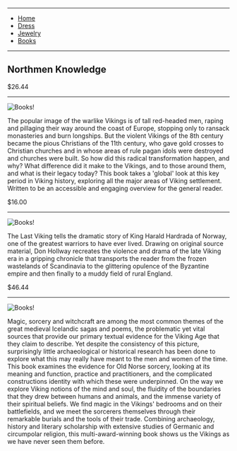 
---

- [Home](/)
- [Dress](/dress)
- [Jewelry](/jewelry)
- [Books](/books)

---

## Northmen Knowledge 

$26.44
___

![Books!](https://m.media-amazon.com/images/I/71+or6wYKeL._AC_UF894,1000_QL80_.jpg)

The popular image of the warlike Vikings is of tall red-headed men, raping and pillaging their way around the coast of Europe, stopping only to ransack monasteries and burn longships. But the violent Vikings of the 8th century became the pious Christians of the 11th century, who gave gold crosses to Christian churches and in whose areas of rule pagan idols were destroyed and churches were built.
So how did this radical transformation happen, and why?
What difference did it make to the Vikings, and to those around them,
and what is their legacy today?
This book takes a 'global' look at this key period in Viking history, 
exploring all the major areas of Viking settlement. Written to be an accessible and 
engaging overview for the general reader.

$16.00
___

![Books!](https://m.media-amazon.com/images/I/91yKehf8q8L._AC_UF894,1000_QL80_.jpg)

The Last Viking tells the dramatic story of King Harald Hardrada of Norway, one of the greatest warriors to have ever lived.
Drawing on original source material,
Don Hollway recreates the violence and drama of the late Viking era
in a gripping chronicle that transports the reader from the frozen wastelands
of Scandinavia to the glittering opulence of the Byzantine empire and then finally
to a muddy field of rural England.


$46.44
___
![Books!](https://casemate-oxbowbooks-us.imgix.net/covers/9781842172605.jpg?auto=format&w=298)

Magic, sorcery and witchcraft are among the most common themes of the great medieval Icelandic sagas and poems, the problematic yet vital sources that provide our primary textual evidence for the Viking Age that they claim to describe. Yet despite the consistency of this picture, surprisingly little archaeological or historical research has been done to explore what this may 
really have meant to the men and women of the time. 
This book examines the evidence for Old Norse sorcery, 
looking at its meaning and function, practice and practitioners,
and the complicated constructions  identity with which these were underpinned. On the way we explore Viking notions of the mind and soul, the fluidity of the boundaries that they drew between humans and animals, and the 
immense variety of their spiritual beliefs. We find magic in the Vikings' bedrooms
and on their battlefields, and we meet the sorcerers themselves through their 
remarkable burials and the tools of their trade. Combining archaeology, history 
and literary scholarship with extensive studies of Germanic and circumpolar 
religion, this multi-award-winning book shows us the Vikings as we have never 
seen them before.
